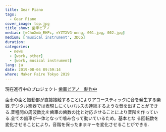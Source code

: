 ```yaml
---
title: Gear Piano
tags:
  - Gear Piano
cover_image: top.jpg
title_show: 歯車ピアノ
medias: [=ChoXmb_RHPc, =YZTXVG-onng, 001.jpg, 002.jpg]
medium: ['musical instrument', 3DCG]
duration:
categories:
  - news
  - [work, other]
  - [work, musical instrument]
lang: ja
date: 2019-08-04 09:59:14
where: Maker Faire Tokyo 2019
---
```

現在進行中のプロジェクト
[歯車ピアノ　制作中](https://note.mu/thinking_kiyu/n/n7847a293b2ed)

⻭車の⻭と振動部が直接接触することによりアコースティックに音を発生する楽器.デジタル楽器では表現しにくいパルスの連続するような音を出すことができる.音程間の周波数比を⻭車の⻭数の比と対応させることにより音階を作っている.全ての⻭車が一体となって噛み合って動いているため，基本とな る回転数を変化させることにより，音階を保ったままキーを変化させることができる.
<!--
# Tag Plugins
## Image
{% img [class names] /path/to/image [width] [height] "title text 'alt text'" %}

## Link
{% link text url [external] [title] %}

## YouTube
{% youtube video_id %}

## Vimeo
{% vimeo video_id [width] [height] %}

<!-- more -->
